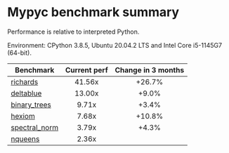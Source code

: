 # Mypyc benchmark summary

Performance is relative to interpreted Python.

Environment: CPython 3.8.5, Ubuntu 20.04.2 LTS and Intel Core i5-1145G7 (64-bit).

| Benchmark | Current perf | Change in 3 months |
| --- | :---: | :---: |
| [richards](benchmarks/richards.md) | 41.56x | +26.7% |
| [deltablue](benchmarks/deltablue.md) | 13.00x | +9.0% |
| [binary_trees](benchmarks/binary_trees.md) | 9.71x | +3.4% |
| [hexiom](benchmarks/hexiom.md) | 7.68x | +10.8% |
| [spectral_norm](benchmarks/spectral_norm.md) | 3.79x | +4.3% |
| [nqueens](benchmarks/nqueens.md) | 2.36x |  |
